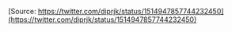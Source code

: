 [Source: https://twitter.com/diprjk/status/1514947857744232450](https://twitter.com/diprjk/status/1514947857744232450)